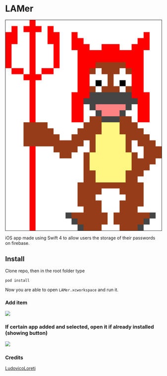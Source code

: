 # LAMer
<img align="center" src="Hexley_DarwinOS_Mascotte.png" border="1">

iOS app made using Swift 4 to allow users the storage of their passwords on firebase.

## Install
Clone repo, then in the root folder type

```
pod install
```

Now you are able to open `LAMer.xcworkspace` and run it.

### Add item
![](addAccount.gif)

### If certain app added and selected, open it if already installed (showing button)
![](openCertainApp.gif)

### Credits
[LudovicoLoreti](https://github.com/ludovicoloreti)